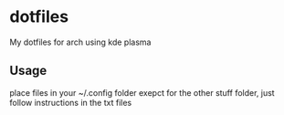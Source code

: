 # dotfiles
My dotfiles for arch using kde plasma

## Usage
place files in your ~/.config folder
exepct for the other stuff folder, just follow instructions in the txt files
